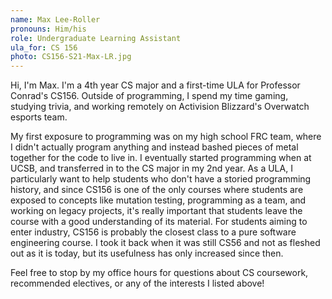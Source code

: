 ```yaml
---
name: Max Lee-Roller
pronouns: Him/his
role: Undergraduate Learning Assistant
ula_for: CS 156
photo: CS156-S21-Max-LR.jpg
---
```


Hi, I'm Max. I'm a 4th year CS major and a first-time ULA for Professor Conrad's CS156. Outside of programming, I spend my time gaming, studying trivia, and working remotely on Activision Blizzard's Overwatch esports team.

My first exposure to programming was on my high school FRC team, where I didn't actually program anything and instead bashed pieces of metal together for the code to live in. I eventually started programming when at UCSB, and transferred in to the CS major in my 2nd year. As a ULA, I particularly want to help students who don't have a storied programming history, and since CS156 is one of the only courses where students are exposed to concepts like mutation testing, programming as a team, and working on legacy projects, it's really important that students leave the course with a good understanding of its material. For students aiming to enter industry, CS156 is probably the closest class to a pure software engineering course. I took it back when it was still CS56 and not as fleshed out as it is today, but its usefulness has only increased since then.

Feel free to stop by my office hours for questions about CS coursework, recommended electives, or any of the interests I listed above!
